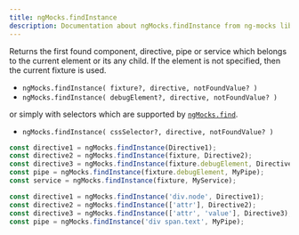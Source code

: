 ```yaml
---
title: ngMocks.findInstance
description: Documentation about ngMocks.findInstance from ng-mocks library
---
```


Returns the first found component, directive, pipe or service which belongs to the current element or its any child.
If the element is not specified, then the current fixture is used.

- `ngMocks.findInstance( fixture?, directive, notFoundValue? )`
- `ngMocks.findInstance( debugElement?, directive, notFoundValue? )`

or simply with selectors which are supported by [`ngMocks.find`](find.md).

- `ngMocks.findInstance( cssSelector?, directive, notFoundValue? )`

```ts
const directive1 = ngMocks.findInstance(Directive1);
const directive2 = ngMocks.findInstance(fixture, Directive2);
const directive3 = ngMocks.findInstance(fixture.debugElement, Directive3);
const pipe = ngMocks.findInstance(fixture.debugElement, MyPipe);
const service = ngMocks.findInstance(fixture, MyService);
```

```ts
const directive1 = ngMocks.findInstance('div.node', Directive1);
const directive2 = ngMocks.findInstance(['attr'], Directive2);
const directive3 = ngMocks.findInstance(['attr', 'value'], Directive3);
const pipe = ngMocks.findInstance('div span.text', MyPipe);
```
